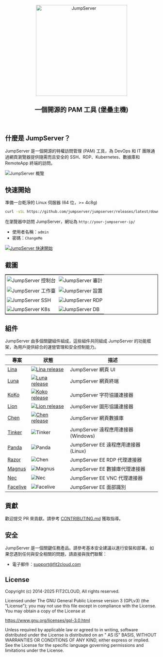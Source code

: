 <div align="center">
  <a name="readme-top"></a>
  <a href="https://jumpserver.com" target="_blank"><img src="https://download.jumpserver.org/images/jumpserver-logo.svg" alt="JumpServer" width="300" /></a>
  
## 一個開源的 PAM 工具 (堡壘主機)

</div>
<br/>

## 什麼是 JumpServer？

JumpServer 是一個開源的特權訪問管理 (PAM) 工具，為 DevOps 和 IT 團隊通過網頁瀏覽器提供隨需而且安全的 SSH、RDP、Kubernetes、數據庫和 RemoteApp 終端的訪問。

![JumpServer 概覽](https://github.com/jumpserver/jumpserver/assets/32935519/35a371cb-8590-40ed-88ec-f351f8cf9045)

## 快速開始

準備一台乾淨的 Linux 伺服器 (64 位，>= 4c8g)

```sh
curl -sSL https://github.com/jumpserver/jumpserver/releases/latest/download/quick_start.sh | bash
```

在瀏覽器中訪問 JumpServer，網址為 `http://your-jumpserver-ip/`
- 使用者名稱：`admin`
- 密碼：`ChangeMe`

[![JumpServer 快速開始](https://github.com/user-attachments/assets/0f32f52b-9935-485e-8534-336c63389612)](https://www.youtube.com/watch?v=UlGYRbKrpgY "JumpServer 快速開始")

## 截圖

<table style="border-collapse: collapse; border: 1px solid black;">
  <tr>
    <td style="padding: 5px;background-color:#fff;"><img src= "https://github.com/jumpserver/jumpserver/assets/32935519/99fabe5b-0475-4a53-9116-4c370a1426c4" alt="JumpServer 控制台"   /></td>
    <td style="padding: 5px;background-color:#fff;"><img src= "https://github.com/jumpserver/jumpserver/assets/32935519/a424d731-1c70-4108-a7d8-5bbf387dda9a" alt="JumpServer 審計"   /></td>
  </tr>

  <tr>
    <td style="padding: 5px;background-color:#fff;"><img src= "https://github.com/jumpserver/jumpserver/assets/32935519/393d2c27-a2d0-4dea-882d-00ed509e00c9" alt="JumpServer 工作臺"   /></td>
    <td style="padding: 5px;background-color:#fff;"><img src= "https://github.com/jumpserver/jumpserver/assets/32935519/3a2611cd-8902-49b8-b82b-2a6dac851f3e" alt="JumpServer 設置"   /></td>
  </tr>

  <tr>
    <td style="padding: 5px;background-color:#fff;"><img src= "https://github.com/jumpserver/jumpserver/assets/32935519/1e236093-31f7-4563-8eb1-e36d865f1568" alt="JumpServer SSH"   /></td>
    <td style="padding: 5px;background-color:#fff;"><img src= "https://github.com/jumpserver/jumpserver/assets/32935519/69373a82-f7ab-41e8-b763-bbad2ba52167" alt="JumpServer RDP"   /></td>
  </tr>
  <tr>
    <td style="padding: 5px;background-color:#fff;"><img src= "https://github.com/jumpserver/jumpserver/assets/32935519/5bed98c6-cbe8-4073-9597-d53c69dc3957" alt="JumpServer K8s"   /></td>
    <td style="padding: 5px;background-color:#fff;"><img src= "https://github.com/jumpserver/jumpserver/assets/32935519/b80ad654-548f-42bc-ba3d-c1cfdf1b46d6" alt="JumpServer DB"   /></td>
  </tr>
</table>

## 組件

JumpServer 由多個關鍵組件組成，這些組件共同組成 JumpServer 的功能框架，為用戶提供綜合的運營管理和安全控制能力。

| 專案                                                | 狀態                                                                                                                                                                 | 描述                                                                                             |
|---------------------------------------------------|--------------------------------------------------------------------------------------------------------------------------------------------------------------------|--------------------------------------------------------------------------------------------------|
| [Lina](https://github.com/jumpserver/lina)        | <a href="https://github.com/jumpserver/lina/releases"><img alt="Lina release" src="https://img.shields.io/github/release/jumpserver/lina.svg" /></a>                   | JumpServer 網頁 UI                                                                                 |
| [Luna](https://github.com/jumpserver/luna)        | <a href="https://github.com/jumpserver/luna/releases"><img alt="Luna release" src="https://img.shields.io/github/release/jumpserver/luna.svg" /></a>                   | JumpServer 網頁終端                                                                                 |
| [KoKo](https://github.com/jumpserver/koko)        | <a href="https://github.com/jumpserver/koko/releases"><img alt="Koko release" src="https://img.shields.io/github/release/jumpserver/koko.svg" /></a>                   | JumpServer 字符協議連接器                                                                           |
| [Lion](https://github.com/jumpserver/lion)        | <a href="https://github.com/jumpserver/lion/releases"><img alt="Lion release" src="https://img.shields.io/github/release/jumpserver/lion.svg" /></a>                   | JumpServer 圖形協議連接器                                                                           |
| [Chen](https://github.com/jumpserver/chen)        | <a href="https://github.com/jumpserver/chen/releases"><img alt="Chen release" src="https://img.shields.io/github/release/jumpserver/chen.svg" />                       | JumpServer 網頁數據庫                                                                                 |  
| [Tinker](https://github.com/jumpserver/tinker)    | <img alt="Tinker" src="https://img.shields.io/badge/release-private-red" />                                                                                            | JumpServer 遠程應用連接器 (Windows)                                                          |
| [Panda](https://github.com/jumpserver/Panda)      | <img alt="Panda" src="https://img.shields.io/badge/release-private-red" />                                                                                             | JumpServer EE 遠程應用連接器 (Linux)                                                             |
| [Razor](https://github.com/jumpserver/razor)      | <img alt="Chen" src="https://img.shields.io/badge/release-private-red" />                                                                                              | JumpServer EE RDP 代理連接器                                                                      |
| [Magnus](https://github.com/jumpserver/magnus)    | <img alt="Magnus" src="https://img.shields.io/badge/release-private-red" />                                                                                            | JumpServer EE 數據庫代理連接器                                                                    |
| [Nec](https://github.com/jumpserver/nec)          | <img alt="Nec" src="https://img.shields.io/badge/release-private-red" />                                                                                               | JumpServer EE VNC 代理連接器                                                                       |
| [Facelive](https://github.com/jumpserver/facelive)| <img alt="Facelive" src="https://img.shields.io/badge/release-private-red" />                                                                                          | JumpServer EE 面部識別                                                                            |


## 貢獻

歡迎提交 PR 來貢獻。請參考 [CONTRIBUTING.md][contributing-link] 獲取指導。

## 安全

JumpServer 是一個關鍵任務產品。請參考基本安全建議以進行安裝和部署。如果您遇到任何與安全相關的問題，請直接與我們聯繫：

- 電子郵件：support@fit2cloud.com

## License

Copyright (c) 2014-2025 FIT2CLOUD, All rights reserved.

Licensed under The GNU General Public License version 3 (GPLv3) (the "License"); you may not use this file except in compliance with the License. You may obtain a copy of the License at

https://www.gnu.org/licenses/gpl-3.0.html

Unless required by applicable law or agreed to in writing, software distributed under the License is distributed on an " AS IS" BASIS, WITHOUT WARRANTIES OR CONDITIONS OF ANY KIND, either express or implied. See the License for the specific language governing permissions and limitations under the License.

<!-- JumpServer official link -->
[docs-link]: https://jumpserver.com/docs
[discord-link]: https://discord.com/invite/W6vYXmAQG2
[contributing-link]: https://github.com/jumpserver/jumpserver/blob/dev/CONTRIBUTING.md

<!-- JumpServer Other link-->
[license-link]: https://www.gnu.org/licenses/gpl-3.0.html
[docker-link]: https://hub.docker.com/u/jumpserver
[github-release-link]: https://github.com/jumpserver/jumpserver/releases/latest
[github-stars-link]: https://github.com/jumpserver/jumpserver
[github-issues-link]: https://github.com/jumpserver/jumpserver/issues

<!-- Shield link-->
[github-release-shield]: https://img.shields.io/github/v/release/jumpserver/jumpserver
[github-stars-shield]: https://img.shields.io/github/stars/jumpserver/jumpserver?color=%231890FF&style=flat-square
[docker-shield]: https://img.shields.io/docker/pulls/jumpserver/jms_all.svg
[license-shield]: https://img.shields.io/github/license/jumpserver/jumpserver
[discord-shield]: https://img.shields.io/discord/1194233267294052363?style=flat&logo=discord&logoColor=%23f5f5f5&labelColor=%235462eb&color=%235462eb

<!-- Image link -->